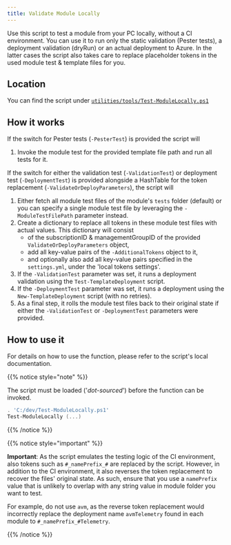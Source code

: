 ```yaml
---
title: Validate Module Locally
---
```


Use this script to test a module from your PC locally, without a CI environment. You can use it to run only the static validation (Pester tests), a deployment validation (dryRun) or an actual deployment to Azure. In the latter cases the script also takes care to replace placeholder tokens in the used module test & template files for you.

## Location

You can find the script under [`utilities/tools/Test-ModuleLocally.ps1`](https://github.com/Azure/bicep-registry-modules/blob/main/utilities/tools/Test-ModuleLocally.ps1)

## How it works

If the switch for Pester tests (`-PesterTest`) is provided the script will

1. Invoke the module test for the provided template file path and run all tests for it.

If the switch for either the validation test (`-ValidationTest`) or deployment test (`-DeploymentTest`) is provided alongside a HashTable for the token replacement (`-ValidateOrDeployParameters`), the script will

1. Either fetch all module test files of the module's `tests` folder (default) or you can specify a single module test file by leveraging the `-ModuleTestFilePath` parameter instead.
1. Create a dictionary to replace all tokens in these module test files with actual values. This dictionary will consist
    - of the subscriptionID & managementGroupID of the provided `ValidateOrDeployParameters` object,
    - add all key-value pairs of the `-AdditionalTokens` object to it,
    - and optionally also add all key-value pairs specified in the `settings.yml`, under the 'local tokens settings'.
1. If the `-ValidationTest` parameter was set, it runs a deployment validation using the `Test-TemplateDeployment` script.
1. If the `-DeploymentTest` parameter was set, it runs a deployment using the `New-TemplateDeployment` script (with no retries).
1. As a final step, it rolls the module test files back to their original state if either the `-ValidationTest` or `-DeploymentTest` parameters were provided.

## How to use it

For details on how to use the function, please refer to the script's local documentation.

{{% notice style="note" %}}

The script must be loaded ('_dot-sourced_') before the function can be invoked.

```PowerShell
. 'C:/dev/Test-ModuleLocally.ps1'
Test-ModuleLocally (...)
```

{{% /notice %}}

{{% notice style="important" %}}

**Important**: As the script emulates the testing logic of the CI environment, also tokens such as `#_namePrefix_#` are replaced by the script. However, in addition to the CI environment, it also reverses the token replacement to recover the files' original state. As such, ensure that you use a `namePrefix` value that is unlikely to overlap with any string value in module folder you want to test.

For example, do not use `avm`, as the reverse token replacement would incorrectly replace the deployment name `avmTelemetry` found in each module to `#_namePrefix_#Telemetry`.

{{% /notice %}}
